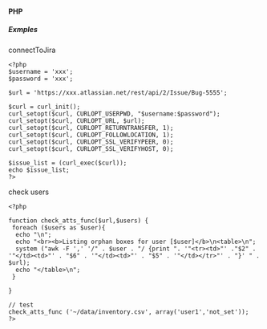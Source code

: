 #### PHP

##### Exmples

connectToJira

    <?php
    $username = 'xxx';
    $password = 'xxx';
    
    $url = 'https://xxx.atlassian.net/rest/api/2/Issue/Bug-5555';
    
    $curl = curl_init();
    curl_setopt($curl, CURLOPT_USERPWD, "$username:$password");
    curl_setopt($curl, CURLOPT_URL, $url);
    curl_setopt($curl, CURLOPT_RETURNTRANSFER, 1);
    curl_setopt($curl, CURLOPT_FOLLOWLOCATION, 1);
    curl_setopt($curl, CURLOPT_SSL_VERIFYPEER, 0);
    curl_setopt($curl, CURLOPT_SSL_VERIFYHOST, 0);
    
    $issue_list = (curl_exec($curl));
    echo $issue_list;
    ?>

check users

    <?php
    
    function check_atts_func($url,$users) {
     foreach ($users as $user){
      echo "\n";
      echo "<br><b>Listing orphan boxes for user [$user]</b>\n<table>\n";
      system ("awk -F ',' '/" . $user . "/ {print ". '"<tr><td>"' ."$2" . '"</td><td>"' . "$6" . '"</td><td>"' . "$5" . '"</td></tr>"' . "}' " . $url);
      echo "</table>\n";
     }
    
    }
    
    // test
    check_atts_func ('~/data/inventory.csv', array('user1','not_set'));
    ?>

